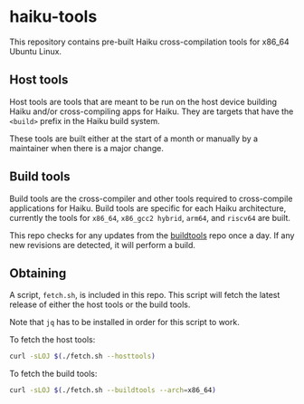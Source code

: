 # haiku-tools

This repository contains pre-built Haiku cross-compilation tools for x86_64 Ubuntu Linux.

## Host tools

Host tools are tools that are meant to be run on the host device building Haiku and/or
cross-compiling apps for Haiku. They are targets that have the `<build>` prefix in the Haiku build
system.

These tools are built either at the start of a month or manually by a maintainer when there is a
major change.

## Build tools

Build tools are the cross-compiler and other tools required to cross-compile applications for Haiku.
Build tools are specific for each Haiku architecture, currently the tools for `x86_64`, `x86_gcc2
hybrid`, `arm64`, and `riscv64` are built.

This repo checks for any updates from the [buildtools](https://github.com/haiku/buildtools) repo
once a day. If any new revisions are detected, it will perform a build.

## Obtaining

A script, `fetch.sh`, is included in this repo. This script will fetch the latest release of either
the host tools or the build tools.

Note that `jq` has to be installed in order for this script to work.

To fetch the host tools:

```sh
curl -sLOJ $(./fetch.sh --hosttools)
```

To fetch the build tools:

```sh
curl -sLOJ $(./fetch.sh --buildtools --arch=x86_64)
```
